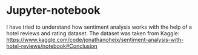 # Jupyter-notebook
I have tried to understand how sentiment analysis works with the help of a hotel reviews and rating dataset.
The dataset was taken from Kaggle: https://www.kaggle.com/code/jonathanoheix/sentiment-analysis-with-hotel-reviews/notebook#Conclusion
